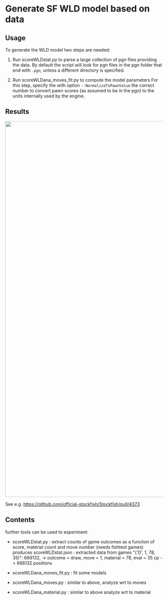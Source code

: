 # Generate SF WLD model based on data

## Usage

To generate the WLD model two steps are needed:

1. Run scoreWLDstat.py to parse a large collection of pgn files providing the data. By default the script will look for pgn files in the pgn folder that end with `.pgn`, unless a different directory is specified. 

2. Run scoreWLDana_moves_fit.py to compute the model parameters
For this step, specify the with option `--NormalizeToPawnValue` the correct number to convert pawn scores (as assumed to be in the pgn) to the units internally used by the engine.


## Results

<p align="center">
  <img src="WLD_model_summary.png?raw=true" width="1200">
</p>

See e.g. https://github.com/official-stockfish/Stockfish/pull/4373

## Contents

further tools can be used to experiment:

* scoreWLDstat.py  : extract counts of game outcomes as a function of score, material count and move number (needs fishtest games)
                     produces scoreWLDstat.json : extracted data from games
                     "('D', 1, 78, 35)": 668132, -> outcome = draw, move = 1, material = 78, eval = 35 cp -> 668132 positions
*  scoreWLDana_moves_fit.py : fit some models

*  scoreWLDana_moves.py : similar to above, analyze wrt to moves
*  scoreWLDana_material.py : similar to above analyze wrt to material


